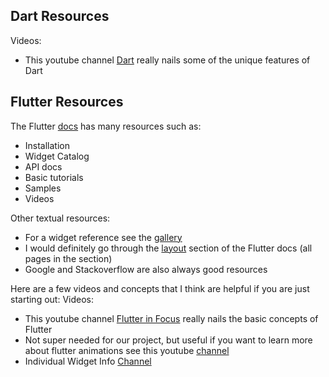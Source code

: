 ## Dart Resources

Videos: 
* This youtube channel [Dart](https://www.youtube.com/watch?v=TF-TBsgIErY&list=PLjxrf2q8roU0Net_g1NT5_vOO3s_FR02J) really nails some of the unique features of Dart

## Flutter Resources
The Flutter [docs](https://flutter.dev/docs) has many resources such as:
* Installation
* Widget Catalog
* API docs
* Basic tutorials
* Samples
* Videos

Other textual resources:
* For a widget reference see the [gallery](https://gallery.flutter.dev/#/)
* I would definitely go through the [layout](https://flutter.dev/docs/development/ui/layout) section of the Flutter docs (all pages in the section)
* Google and Stackoverflow are also always good resources

Here are a few videos and concepts that I think are helpful if you are just starting out:
Videos:
* This youtube channel [Flutter in Focus](https://www.youtube.com/watch?v=wgTBLj7rMPM&list=PLjxrf2q8roU2HdJQDjJzOeO6J3FoFLWr2) really nails the basic concepts of Flutter
* Not super needed for our project, but useful if you want to learn more about flutter animations see this youtube [channel](https://www.youtube.com/watch?v=GXIJJkq_H8g&list=PLjxrf2q8roU2v6UqYlt_KPaXlnjbYySua)
* Individual Widget Info [Channel](https://www.youtube.com/watch?v=b_sQ9bMltGU&list=PLjxrf2q8roU23XGwz3Km7sQZFTdB996iG)